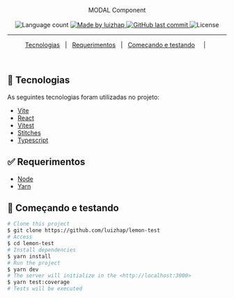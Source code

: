 <p align="center">
  MODAL Component
  <br>
  <br>

  <img alt="Language count" src="https://img.shields.io/github/repo-size/luizhap/lemon-test"/>

  <a href="https://www.linkedin.com/in/luizhap/">
    <img alt="Made by luizhap" src="https://img.shields.io/badge/made%20by-luizhap-%237519C1">
  </a>

  <a href="https://github.com/luizhap/lemon-test/commits/main">
    <img alt="GitHub last commit" src="https://img.shields.io/github/last-commit/luizhap/lemon-test">
  </a>

  <img alt="License" src="https://img.shields.io/github/license/luizhap/lemon-test">
</p>

---

<p align="center">
  <a href="#rocket-tecnologias">Tecnologias</a> &#xa0; | &#xa0;
  <a href="#white_check_mark-requerimentos">Requerimentos</a> &#xa0; | &#xa0;
  <a href="#checkered_flag-começando">Começando e testando</a> &#xa0; &#xa0; | &#xa0;
</p>

<br>

## :rocket: Tecnologias ##

As seguintes tecnologias foram utilizadas no projeto:

- [Vite](https://nextjs.org/)
- [React](https://reactjs.org/)
- [Vitest](https://vitest.dev/)
- [Stitches](https://stitches.dev/)
- [Typescript](https://www.typescriptlang.org/)

## :white_check_mark: Requerimentos ##

- [Node](https://nodejs.org/en/)
- [Yarn](https://yarnpkg.com/lang/en/)

## :checkered_flag: Começando e testando ##

```bash
# Clone this project
$ git clone https://github.com/luizhap/lemon-test
# Access
$ cd lemon-test
# Install dependencies
$ yarn install
# Run the project
$ yarn dev
# The server will initialize in the <http://localhost:3000>
$ yarn test:coverage
# Tests will be executed

